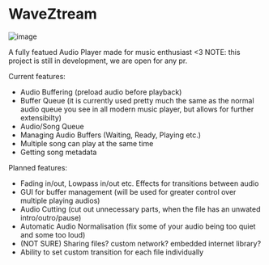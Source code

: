 # WaveZtream

![image](https://github.com/PiotrekUnityDeveloper/WaveZtream/assets/85606121/0e39155f-5abc-43fe-9b10-0bd49a1f3a1b)

A fully featued Audio Player made for music enthusiast <3
NOTE: this project is still in development, we are open for any pr.

Current features:
- Audio Buffering (preload audio before playback)
- Buffer Queue (it is currently used pretty much the same as the normal audio queue you see in all modern music player, but allows for further extensibilty)
- Audio/Song Queue
- Managing Audio Buffers (Waiting, Ready, Playing etc.)
- Multiple song can play at the same time
- Getting song metadata

Planned features:
- Fading in/out, Lowpass in/out etc. Effects for transitions between audio
- GUI for buffer management (will be used for greater control over multiple playing audios)
- Audio Cutting (cut out unnecessary parts, when the file has an unwated intro/outro/pause)
- Automatic Audio Normalisation (fix some of your audio being too quiet and some too loud)
- (NOT SURE) Sharing files? custom network? embedded internet library?
- Ability to set custom transition for each file individually
